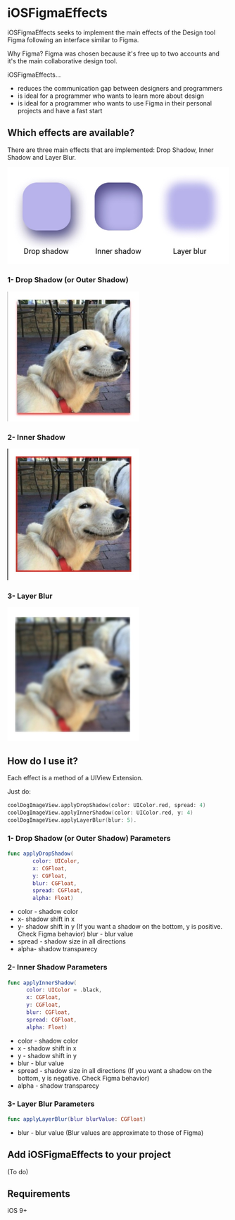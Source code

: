 iOSFigmaEffects
========
iOSFigmaEffects seeks to implement the main effects of the Design tool Figma following an interface similar to Figma.

Why Figma?
Figma was chosen because it's free up to two accounts and it's the main collaborative design tool.

iOSFigmaEffects...

 * reduces the communication gap between designers and programmers
 * is ideal for a programmer who wants to learn more about design 
 * is ideal for a programmer who wants to use Figma in their personal projects and have a fast start


Which effects are available?
 -------------------
 
 There are three main effects that are implemented:
 Drop Shadow, Inner Shadow and Layer Blur.
 
 
 ![Alt text](iOSFigmaEffects/Resources/figmaeffects.jpg?raw=true)

 

 ### 1- Drop Shadow (or Outer Shadow)


 ![Alt text](iOSFigmaEffects/Resources/dogdropshadow.jpg)
 


 ### 2- Inner Shadow
 
 ![Alt text](iOSFigmaEffects/Resources/doginnershadow.jpg)
 

 
 ### 3- Layer Blur
 
  ![Alt text](iOSFigmaEffects/Resources/doglayerblur.jpg)
 

 
How do I use it?
-------------------

Each effect is a method of a UIView Extension. 

Just do:
 ```swift 
coolDogImageView.applyDropShadow(color: UIColor.red, spread: 4)
coolDogImageView.applyInnerShadow(color: UIColor.red, y: 4)
coolDogImageView.applyLayerBlur(blur: 5).
```

 ### 1- Drop Shadow (or Outer Shadow) Parameters
 
 ```swift
 func applyDropShadow(
         color: UIColor,
         x: CGFloat,
         y: CGFloat,
         blur: CGFloat,
         spread: CGFloat,
         alpha: Float)
```

* color - shadow color
* x- shadow shift in x
* y-  shadow shift in y 
(If you want a shadow on the bottom, y is positive. Check Figma behavior)
blur - blur value
* spread - shadow size in all directions
* alpha- shadow transparecy
 
 ### 2- Inner Shadow Parameters
 
  ```swift
 func applyInnerShadow(
        color: UIColor = .black,
        x: CGFloat,
        y: CGFloat,
        blur: CGFloat,
        spread: CGFloat,
        alpha: Float)
```

* color - shadow color
* x - shadow shift in x
* y -  shadow shift in y
* blur - blur value
* spread - shadow size in all directions
(If you want a shadow on the bottom, y is negative. Check Figma behavior)
* alpha - shadow transparecy

 
 ### 3- Layer Blur Parameters

  ```swift
func applyLayerBlur(blur blurValue: CGFloat) 
```

* blur - blur value 
(Blur values are approximate to those of Figma)


Add iOSFigmaEffects to your project
----------------------------
(To do)

Requirements
------------
iOS 9+




